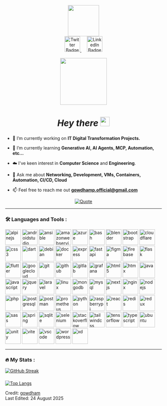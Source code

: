
<div id="header" align="center">
  <img src="https://media.giphy.com/media/hqU2KkjW5bE2v2Z7Q2/giphy.gif" width="100"/>

  <div id="badges">
    <a href="https://twitter.com/Gowdham_surya/">
      <img src="https://user-images.githubusercontent.com/103630404/181740594-a5ce2f18-b241-4af0-b185-9861be749799.png" width="50px" alt="Twitter Badge"/>
    </a>
    &emsp;
    <a href="https://www.linkedin.com/in/gowdhamp/">
      <img src="https://user-images.githubusercontent.com/103630404/181175782-37f58596-db4d-4a4e-861b-95779241f8a7.png" width="50px" alt="LinkedIn Badge"/>
    </a>
    <!-- &emsp; -->
    <!-- <a href="http://instagram.com/__gowdham_official_">
      <img src="https://user-images.githubusercontent.com/103630404/181739423-40f45e04-68ac-40a0-9958-11314bdba285.png" width="50px" alt="LinkedIn Badge"/>
    </a> -->
  </div>
  <br/>
  <img src="https://komarev.com/ghpvc/?username=gowtham-surya&style=flat-square&color=green" width="150px" alt=""/>
  
  <h1>
    <i>Hey there</i>
    <img src="https://media.giphy.com/media/hvRJCLFzcasrR4ia7z/giphy.gif" width="30px"/>
  </h1>
</div>

###

<!--Intro start-->
- 🔭 I’m currently working on **IT Digital Transformation Projects.**

- 🌱 I’m currently learning **Generative AI, AI Agents, MCP, Automation, etc...**

- ☁️ I've keen interest in **Computer Science** and **Engineering**.

- 💬 Ask me about **Networking, Development, VMs, Containers, Automation, CI/CD, Cloud**

- 📫 Feel free to reach me out **gowdhamp.official@gmail.com**
<!--Intro end-->


<p align="center">
	<a href="https://github.com/piyushsuthar/github-readme-quotes"> 
    <img alt="Quote" src="https://quotes-github-readme.vercel.app/api?type=horizontal&theme=tokyonight&quote=Any+fool+can+write+code+that+a+computer+can+understand.+Good+programmers+write+code+that+humans+can+understand&author=Martin+Fowler">
  </a>
</p>

---

### :hammer_and_wrench: Languages and Tools :

<div>
<img alt="alpinejs" title="alpinejs" height=50 src="https://skillicons.dev/icons?i=alpinejs"/> 
<img alt="androidstudio" title="androidstudio" height=50 src="https://skillicons.dev/icons?i=androidstudio"/>
<img alt="ansible" title="ansible" height=50 src="https://skillicons.dev/icons?i=ansible"/> 
<img alt="amazonwebservices" title="amazonwebservices" height=50 src="https://skillicons.dev/icons?i=aws"/> 
<img alt="azure" title="azure" height=50 src="https://skillicons.dev/icons?i=azure"/> 
<img alt="bash" title="bash" height=50 src="https://skillicons.dev/icons?i=bash"/> 
<img alt="blender" title="blender" height=50 src="https://skillicons.dev/icons?i=blender"/> 
<img alt="bootstrap" title="bootstrap" height=50 src="https://skillicons.dev/icons?i=bootstrap"/> 
<img alt="cloudflare" title="cloudflare" height=50 src="https://skillicons.dev/icons?i=cloudflare"/> 
<img alt="css3" title="css3" height=50 src="https://skillicons.dev/icons?i=css"/> 
<img alt="dart" title="dart" height=50 src="https://skillicons.dev/icons?i=dart"/> 
<img alt="debian" title="debian" height=50 src="https://skillicons.dev/icons?i=debian"/> 
<img alt="docker" title="docker" height=50 src="https://skillicons.dev/icons?i=docker"/> 
<img alt="express" title="express" height=50 src="https://skillicons.dev/icons?i=express"/> 
<img alt="fastapi" title="fastapi" height=50 src="https://skillicons.dev/icons?i=fastapi"/> 
<img alt="figma" title="figma" height=50 src="https://skillicons.dev/icons?i=figma"/> 
<img alt="firebase" title="firebase" height=50 src="https://skillicons.dev/icons?i=firebase"/> 
<img alt="flask" title="flask" height=50 src="https://skillicons.dev/icons?i=flask"/> 
<img alt="flutter" title="flutter" height=50 src="https://skillicons.dev/icons?i=flutter"/> 
<img alt="googlecloud" title="googlecloud" height=50 src="https://skillicons.dev/icons?i=gcp"/> 
<img alt="git" title="git" height=50 src="https://skillicons.dev/icons?i=git"/> 
<img alt="github" title="github" height=50 src="https://skillicons.dev/icons?i=github"/> 
<img alt="gitlab" title="gitlab" height=50 src="https://skillicons.dev/icons?i=gitlab"/> 
<img alt="grafana" title="grafana" height=50 src="https://skillicons.dev/icons?i=grafana"/> 
<img alt="html5" title="html5" height=50 src="https://skillicons.dev/icons?i=html"/> 
<img alt="htmx" title="htmx" height=50 src="https://skillicons.dev/icons?i=htmx"/> 
<img alt="java" title="java" height=50 src="https://skillicons.dev/icons?i=java"/> 
<img alt="javascript" title="javascript" height=50 src="https://skillicons.dev/icons?i=js"/>  
<img alt="jquery" title="jquery" height=50 src="https://skillicons.dev/icons?i=jquery"/> 
<img alt="laravel" title="laravel" height=50 src="https://skillicons.dev/icons?i=laravel"/> 
<img alt="linux" title="linux" height=50 src="https://skillicons.dev/icons?i=linux"/> 
<img alt="mongodb" title="mongodb" height=50 src="https://skillicons.dev/icons?i=mongodb"/> 
<img alt="mysql" title="mysql" height=50 src="https://skillicons.dev/icons?i=mysql"/> 
<img alt="nextjs" title="nextjs" height=50 src="https://skillicons.dev/icons?i=nextjs"/> 
<img alt="nginx" title="nginx" height=50 src="https://skillicons.dev/icons?i=nginx"/> 
<img alt="nodejs" title="nodejs" height=50 src="https://skillicons.dev/icons?i=nodejs"/> 
<img alt="php" title="php" height=50 src="https://skillicons.dev/icons?i=php"/> 
<img alt="postgresql" title="postgresql" height=50 src="https://skillicons.dev/icons?i=postgres"/> 
<img alt="postman" title="postman" height=50 src="https://skillicons.dev/icons?i=postman"/> 
<img alt="prometheus" title="prometheus" height=50 src="https://skillicons.dev/icons?i=prometheus"/> 
<img alt="python" title="python" height=50 src="https://skillicons.dev/icons?i=py"/> 
<img alt="raspberrypi" title="raspberrypi" height=50 src="https://skillicons.dev/icons?i=raspberrypi"/> 
<img alt="react" title="react" height=50 src="https://skillicons.dev/icons?i=react"/> 
<img alt="redis" title="redis" height=50 src="https://skillicons.dev/icons?i=redis"/> 
<img alt="redux" title="redux" height=50 src="https://skillicons.dev/icons?i=redux"/> 
<img alt="sass" title="sass" height=50 src="https://skillicons.dev/icons?i=sass"/>  
<img alt="spring" title="spring" height=50 src="https://skillicons.dev/icons?i=spring"/>  
<img alt="sqlite" title="sqlite" height=50 src="https://skillicons.dev/icons?i=sqlite"/>  
<img alt="selenium" title="selenium" height=50 src="https://skillicons.dev/icons?i=selenium"/> 
<img alt="stackoverflow" title="stackoverflow" height=50 src="https://skillicons.dev/icons?i=stackoverflow"/> 
<img alt="tailwindcss" title="tailwindcss" height=50 src="https://skillicons.dev/icons?i=tailwind"/> 
<img alt="tensorflow" title="tensorflow" height=50 src="https://skillicons.dev/icons?i=tensorflow"/> 
<img alt="typescript" title="typescript" height=50 src="https://skillicons.dev/icons?i=ts"/> 
<img alt="ubuntu" title="ubuntu" height=50 src="https://skillicons.dev/icons?i=ubuntu"/> 
<img alt="unity" title="unity" height=50 src="https://skillicons.dev/icons?i=unity"/> 
<img alt="vite" title="vite" height=50 src="https://skillicons.dev/icons?i=vite"/> 
<img alt="vscode" title="vscode" height=50 src="https://skillicons.dev/icons?i=vscode"/> 
<img alt="wordpress" title="wordpress" height=50 src="https://skillicons.dev/icons?i=wordpress"/> 
<img alt="xd" title="xd" height=50 src="https://skillicons.dev/icons?i=xd"/> 
</div>

___

### :fire: My Stats :
[![GitHub Streak](http://github-readme-streak-stats.herokuapp.com?user=gowdhamp&theme=dark&background=000000)](https://git.io/streak-stats)
###
[![Top Langs](https://github-readme-stats.vercel.app/api/top-langs/?username=gowdhamp&layout=compact&theme=vision-friendly-dark&langs_count=10)](https://github.com/anuraghazra/github-readme-stats)
  
Credit: [gowdham](https://github.com/gowdhamp) <br>
Last Edited: 24 August 2025

<!---
gowtham-surya/gowtham-surya is a ✨ special ✨ repository because its `README.md` (this file) appears on your GitHub profile.
You can click the Preview link to take a look at your changes.
--->
